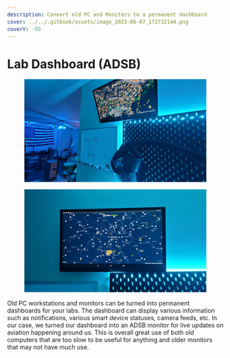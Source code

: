 ```yaml
---
description: Convert old PC and Monitors to a permanent dashboard
cover: ../../.gitbook/assets/image_2023-06-07_172732144.png
coverY: -55
---
```


# Lab Dashboard (ADSB)

<figure><img src="../../.gitbook/assets/20230606_184117[1].jpg" alt=""><figcaption></figcaption></figure>

<figure><img src="../../.gitbook/assets/20230607_171848[1].jpg" alt=""><figcaption></figcaption></figure>

Old PC workstations and monitors can be turned into permanent dashboards for your labs. The dashboard can display various information such as notifications, various smart device statuses, camera feeds, etc. In our case, we turned our dashboard into an ADSB monitor for live updates on aviation happening around us. This is overall great use of both old computers that are too slow to be useful for anything and older monitors that may not have much use.&#x20;

